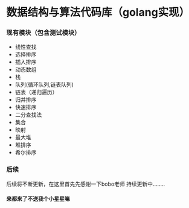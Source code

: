 # 数据结构与算法代码库（golang实现）

### 现有模块（包含测试模块）
* 线性查找
* 选择排序
* 插入排序
* 动态数组
* 栈
* 队列(循环队列,链表队列)
* 链表（递归遍历）
* 归并排序
* 快速排序
* 二分查找法
* 集合
* 映射
* 最大堆
* 堆排序
* 希尔排序

### 后续
后续将不断更新，在这里首先先感谢一下bobo老师
持续更新中........
#### 来都来了不送我个小星星嘛
